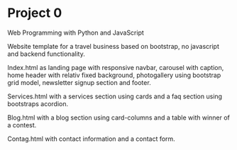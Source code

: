 # Project 0

Web Programming with Python and JavaScript

Website template for a travel business based on bootstrap, no javascript and backend functionality.

Index.html as landing page with responsive navbar, carousel with caption, home header with relativ fixed background, photogallery using bootstrap grid model, newsletter signup section and footer.

Services.html with a services section using cards and a faq section using bootstraps acordion.

Blog.html with a blog section using card-columns and a table with winner of a contest.

Contag.html with contact information and a contact form.
